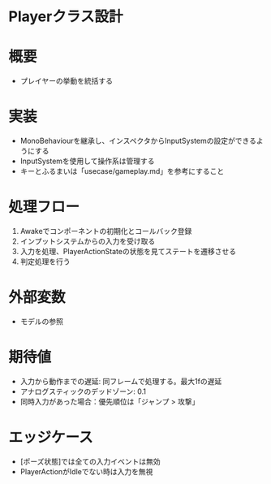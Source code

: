 # Playerクラス設計

# 概要
- プレイヤーの挙動を統括する

# 実装
- MonoBehaviourを継承し、インスペクタからInputSystemの設定ができるようにする
- InputSystemを使用して操作系は管理する
- キーとふるまいは「usecase/gameplay.md」を参考にすること

# 処理フロー
1. Awakeでコンポーネントの初期化とコールバック登録
2. インプットシステムからの入力を受け取る
3. 入力を処理、PlayerActionStateの状態を見てステートを遷移させる
4. 判定処理を行う

# 外部変数
- モデルの参照

# 期待値
- 入力から動作までの遅延: 同フレームで処理する。最大1fの遅延
- アナログスティックのデッドゾーン: 0.1
- 同時入力があった場合：優先順位は「ジャンプ > 攻撃」

# エッジケース
- [ポーズ状態]では全ての入力イベントは無効
- PlayerActionがIdleでない時は入力を無視
